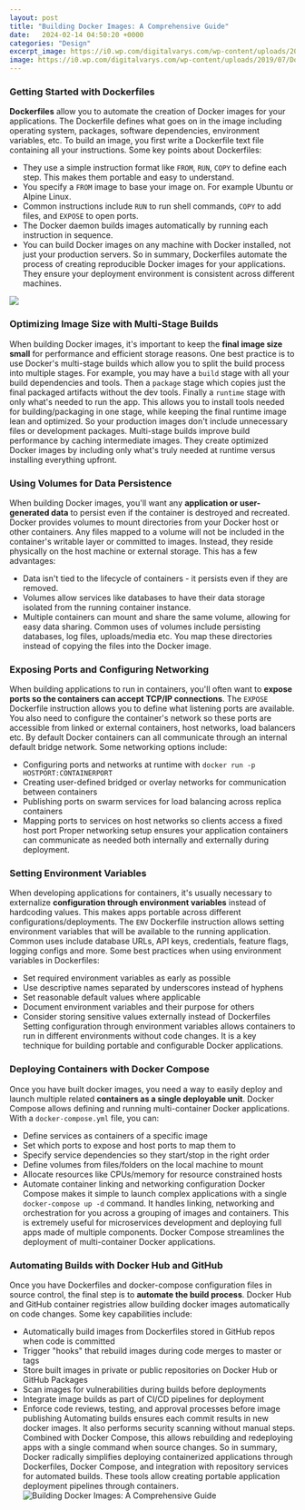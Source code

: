 ```yaml
---
layout: post
title: "Building Docker Images: A Comprehensive Guide"
date:   2024-02-14 04:50:20 +0000
categories: "Design"
excerpt_image: https://i0.wp.com/digitalvarys.com/wp-content/uploads/2019/07/Docker-Build-and-Publish-With-Jenkins.png?fit=1024%2C574&amp;ssl=1
image: https://i0.wp.com/digitalvarys.com/wp-content/uploads/2019/07/Docker-Build-and-Publish-With-Jenkins.png?fit=1024%2C574&amp;ssl=1
---
```


### Getting Started with Dockerfiles
**Dockerfiles** allow you to automate the creation of Docker images for your applications. The Dockerfile defines what goes on in the image including operating system, packages, software dependencies, environment variables, etc. To build an image, you first write a Dockerfile text file containing all your instructions. 
Some key points about Dockerfiles:
- They use a simple instruction format like `FROM`, `RUN`, `COPY` to define each step. This makes them portable and easy to understand.
- You specify a `FROM` image to base your image on. For example Ubuntu or Alpine Linux.
- Common instructions include `RUN` to run shell commands, `COPY` to add files, and `EXPOSE` to open ports.
- The Docker daemon builds images automatically by running each instruction in sequence.
- You can build Docker images on any machine with Docker installed, not just your production servers.
So in summary, Dockerfiles automate the process of creating reproducible Docker images for your applications. They ensure your deployment environment is consistent across different machines.

![](https://devopscube.com/wp-content/uploads/2022/10/docker-build-workflow.png)
### Optimizing Image Size with Multi-Stage Builds
When building Docker images, it's important to keep the **final image size small** for performance and efficient storage reasons. One best practice is to use Docker's multi-stage builds which allow you to split the build process into multiple stages.
For example, you may have a `build` stage with all your build dependencies and tools. Then a `package` stage which copies just the final packaged artifacts without the dev tools. Finally a `runtime` stage with only what's needed to run the app.
This allows you to install tools needed for building/packaging in one stage, while keeping the final runtime image lean and optimized. So your production images don't include unnecessary files or development packages.
Multi-stage builds improve build performance by caching intermediate images. They create optimized Docker images by including only what's truly needed at runtime versus installing everything upfront.
### Using Volumes for Data Persistence 
When building Docker images, you'll want any **application or user-generated data** to persist even if the container is destroyed and recreated. Docker provides volumes to mount directories from your Docker host or other containers.
Any files mapped to a volume will not be included in the container's writable layer or committed to images. Instead, they reside physically on the host machine or external storage. This has a few advantages:
- Data isn't tied to the lifecycle of containers - it persists even if they are removed. 
- Volumes allow services like databases to have their data storage isolated from the running container instance.
- Multiple containers can mount and share the same volume, allowing for easy data sharing.
Common uses of volumes include persisting databases, log files, uploads/media etc. You map these directories instead of copying the files into the Docker image.
### Exposing Ports and Configuring Networking
When building applications to run in containers, you'll often want to **expose ports so the containers can accept TCP/IP connections**. The `EXPOSE` Dockerfile instruction allows you to define what listening ports are available. 
You also need to configure the container's network so these ports are accessible from linked or external containers, host networks, load balancers etc. By default Docker containers can all communicate through an internal default bridge network.
Some networking options include:
- Configuring ports and networks at runtime with `docker run -p HOSTPORT:CONTAINERPORT`
- Creating user-defined bridged or overlay networks for communication between containers 
- Publishing ports on swarm services for load balancing across replica containers
- Mapping ports to services on host networks so clients access a fixed host port
Proper networking setup ensures your application containers can communicate as needed both internally and externally during deployment.
### Setting Environment Variables
When developing applications for containers, it's usually necessary to externalize **configuration through environment variables** instead of hardcoding values. This makes apps portable across different configurations/deployments.
The `ENV` Dockerfile instruction allows setting environment variables that will be available to the running application. Common uses include database URLs, API keys, credentials, feature flags, logging configs and more.
Some best practices when using environment variables in Dockerfiles:
- Set required environment variables as early as possible 
- Use descriptive names separated by underscores instead of hyphens
- Set reasonable default values where applicable
- Document environment variables and their purpose for others
- Consider storing sensitive values externally instead of Dockerfiles
Setting configuration through environment variables allows containers to run in different environments without code changes. It is a key technique for building portable and configurable Docker applications.
### Deploying Containers with Docker Compose
Once you have built docker images, you need a way to easily deploy and launch multiple related **containers as a single deployable unit**. Docker Compose allows defining and running multi-container Docker applications.
With a `docker-compose.yml` file, you can:
- Define services as containers of a specific image 
- Set which ports to expose and host ports to map them to
- Specify service dependencies so they start/stop in the right order
- Define volumes from files/folders on the local machine to mount  
- Allocate resources like CPUs/memory for resource constrained hosts
- Automate container linking and networking configuration
Docker Compose makes it simple to launch complex applications with a single `docker-compose up -d` command. It handles linking, networking and orchestration for you across a grouping of images and containers.
This is extremely useful for microservices development and deploying full apps made of multiple components. Docker Compose streamlines the deployment of multi-container Docker applications.
### Automating Builds with Docker Hub and GitHub
Once you have Dockerfiles and docker-compose configuration files in source control, the final step is to **automate the build process**. Docker Hub and GitHub container registries allow building docker images automatically on code changes.
Some key capabilities include:
- Automatically build images from Dockerfiles stored in GitHub repos when code is committed
- Trigger "hooks" that rebuild images during code merges to master or tags
- Store built images in private or public repositories on Docker Hub or GitHub Packages  
- Scan images for vulnerabilities during builds before deployments
- Integrate image builds as part of CI/CD pipelines for deployment  
- Enforce code reviews, testing, and approval processes before image publishing
Automating builds ensures each commit results in new docker images. It also performs security scanning without manual steps. Combined with Docker Compose, this allows rebuilding and redeploying apps with a single command when source changes.
So in summary, Docker radically simplifies deploying containerized applications through Dockerfiles, Docker Compose, and integration with repository services for automated builds. These tools allow creating portable application deployment pipelines through containers.
 ![Building Docker Images: A Comprehensive Guide](https://i0.wp.com/digitalvarys.com/wp-content/uploads/2019/07/Docker-Build-and-Publish-With-Jenkins.png?fit=1024%2C574&amp;ssl=1)